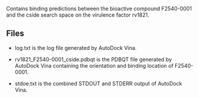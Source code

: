 Contains binding predictions between the bioactive compound F2540-0001 and the cside search space on the virulence factor rv1821.

## Files

- log.txt is the log file generated by AutoDock Vina.

- rv1821_F2540-0001_cside.pdbqt is the PDBQT file generated by AutoDock Vina containing the orientation and binding location of F2540-0001.

- stdoe.txt is the combined STDOUT and STDERR output of AutoDock Vina.

